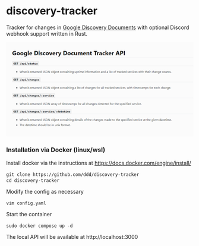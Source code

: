
# discovery-tracker

Tracker for changes in [Google Discovery Documents](https://developers.google.com/discovery) with optional Discord webhook support written in Rust.

![Local API](./static/local_api.png)

### Installation via Docker (linux/wsl)

Install docker via the instructions at https://docs.docker.com/engine/install/

```
git clone https://github.com/ddd/discovery-tracker
cd discovery-tracker
```

Modify the config as necessary

```
vim config.yaml
```

Start the container

```
sudo docker compose up -d
```

The local API will be available at http://localhost:3000
